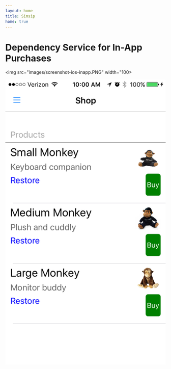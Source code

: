 ```yaml
---
layout: home
title: Simsip
home: true
---
```


# Dependency Service for In-App Purchases


<img src="images/screenshot-ios-inapp.PNG" width="100>

![](images/screenshot-ios-inapp.PNG)

